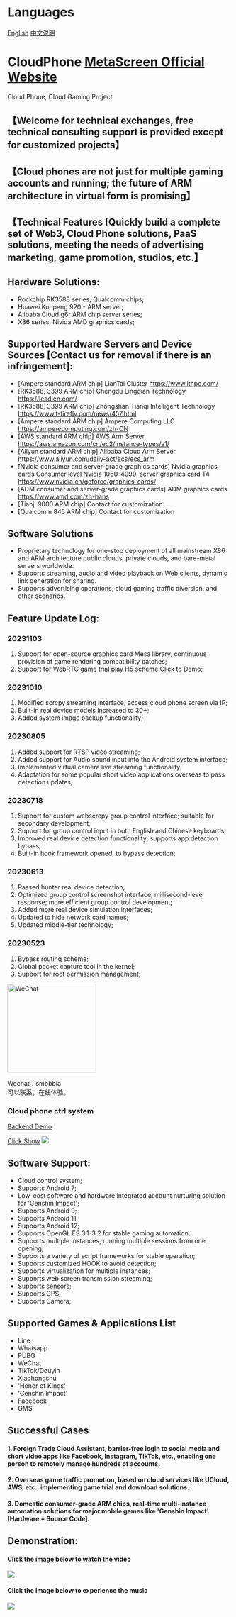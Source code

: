 # Languages
[English](README.md)
[中文说明](README_zh.md)


# CloudPhone <a href="https://metascreen.cn/">MetaScreen Official Website</a>
Cloud Phone, Cloud Gaming Project

## 【Welcome for technical exchanges, free technical consulting support is provided except for customized projects】
## 【Cloud phones are not just for multiple gaming accounts and running; the future of ARM architecture in virtual form is promising】
## 【Technical Features [Quickly build a complete set of Web3, Cloud Phone solutions, PaaS solutions, meeting the needs of advertising marketing, game promotion, studios, etc.】

## Hardware Solutions:
- Rockchip RK3588 series; Qualcomm chips;
- Huawei Kunpeng 920 - ARM server;
- Alibaba Cloud g6r ARM chip server series;
- X86 series, Nivida AMD graphics cards;

## Supported Hardware Servers and Device Sources [Contact us for removal if there is an infringement]:
- [Ampere standard ARM chip] LianTai Cluster https://www.lthpc.com/
- [RK3588, 3399 ARM chip] Chengdu Lingdian Technology https://leadien.com/
- [RK3588, 3399 ARM chip] Zhongshan Tianqi Intelligent Technology https://www.t-firefly.com/news/457.html
- [Ampere standard ARM chip] Ampere Computing LLC https://amperecomputing.com/zh-CN
- [AWS standard ARM chip] AWS Arm Server https://aws.amazon.com/cn/ec2/instance-types/a1/
- [Aliyun standard ARM chip] Alibaba Cloud Arm Server https://www.aliyun.com/daily-act/ecs/ecs_arm 
- [Nvidia consumer and server-grade graphics cards] Nvidia graphics cards Consumer level Nvidia 1060-4090, server graphics card T4 https://www.nvidia.cn/geforce/graphics-cards/
- [ADM consumer and server-grade graphics cards] ADM graphics cards https://www.amd.com/zh-hans
- [Tianji 9000 ARM chip] Contact for customization
- [Qualcomm 845 ARM chip] Contact for customization

## Software Solutions
- Proprietary technology for one-stop deployment of all mainstream X86 and ARM architecture public clouds, private clouds, and bare-metal servers worldwide.
- Supports streaming, audio and video playback on Web clients, dynamic link generation for sharing.
- Supports advertising operations, cloud gaming traffic diversion, and other scenarios.


## Feature Update Log:

### 20231103
1. Support for open-source graphics card Mesa library, continuous provision of game rendering compatibility patches;
2. Support for WebRTC game trial play H5 scheme [Click to Demo](https://github.com/lloves/WebrtcScreen);

### 20231010
1. Modified scrcpy streaming interface, access cloud phone screen via IP;
2. Built-in real device models increased to 30+;
3. Added system image backup functionality;

### 20230805
1. Added support for RTSP video streaming;
2. Added support for Audio sound input into the Android system interface;
3. Implemented virtual camera live streaming functionality;
4. Adaptation for some popular short video applications overseas to pass detection updates;

### 20230718
1. Support for custom webscrcpy group control interface; suitable for secondary development;
2. Support for group control input in both English and Chinese keyboards;
3. Improved real device detection functionality; supports app detection bypass;
4. Built-in hook framework opened, to bypass detection;

### 20230613
1. Passed hunter real device detection;
2. Optimized group control screenshot interface, millisecond-level response; more efficient group control development;
3. Added more real device simulation interfaces;
4. Updated to hide network card names;
5. Updated middle-tier technology;

### 20230523
1. Bypass routing scheme;
2. Global packet capture tool in the kernel;
3. Support for root permission management;


<img src="https://github-cloud-phone.oss-cn-hangzhou.aliyuncs.com/games/20221020/136.png" width="200" height="200" alt="WeChat" /></br>

Wechat：smbbbla  
可以联系，在线体验。


### Cloud phone ctrl system
<a href="https://github-cloud-phone.oss-cn-hangzhou.aliyuncs.com/web_manager/show-web.mp4">Backend Demo</a>

<a href="https://github-cloud-phone.oss-cn-hangzhou.aliyuncs.com/games/20230307/bandicam%202023-03-07%2009-16-46-651.mp4">Click Show</a>
[![](https://github-cloud-phone.oss-cn-hangzhou.aliyuncs.com/games/20230307/4632.png)](https://github-cloud-phone.oss-cn-hangzhou.aliyuncs.com/games/20230307/bandicam%202023-03-07%2009-16-46-651.mp4)



## Software Support:
- Cloud control system;
- Supports Android 7;
- Low-cost software and hardware integrated account nurturing solution for 'Genshin Impact';
- Supports Android 9;
- Supports Android 11;
- Supports Android 12;
- Supports OpenGL ES 3.1-3.2 for stable gaming automation;
- Supports multiple instances, running multiple sessions from one opening;
- Supports a variety of script frameworks for stable operation;
- Supports customized HOOK to avoid detection;
- Supports virtualization for multiple instances;
- Supports web screen transmission streaming;
- Supports sensors;
- Supports GPS;
- Supports Camera;

## Supported Games & Applications List

- Line
- Whatsapp
- PUBG
- WeChat
- TikTok/Douyin
- Xiaohongshu
- 'Honor of Kings'
- 'Genshin Impact'
- Facebook
- GMS

## Successful Cases

#### 1. Foreign Trade Cloud Assistant, barrier-free login to social media and short video apps like Facebook, Instagram, TikTok, etc., enabling one person to remotely manage hundreds of accounts.

#### 2. Overseas game traffic promotion, based on cloud services like UCloud, AWS, etc., implementing game trial and download solutions.

#### 3. Domestic consumer-grade ARM chips, real-time multi-instance automation solutions for major mobile games like 'Genshin Impact' [Hardware + Source Code].

## Demonstration:

#### Click the image below to watch the video
[![](https://github-cloud-phone.oss-cn-hangzhou.aliyuncs.com/games/20221113/616.png)](https://github-cloud-phone.oss-cn-hangzhou.aliyuncs.com/games/20220928/paasdemo.mp4)


#### Click the image below to experience the music
[![](https://github-cloud-phone.oss-cn-hangzhou.aliyuncs.com/1010.png)](https://share.api.weibo.cn/share/368619740,4816572054505605.html?weibo_id=4816572054505605)



